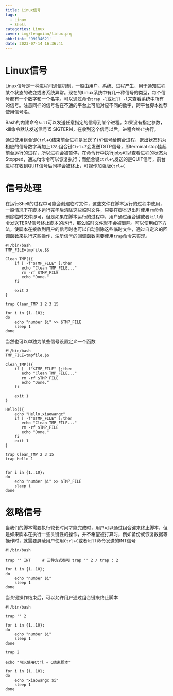 ```yaml
---
title: Linux信号
tags:
  - Linux
  - Shell
categories: Linux
cover: img/fengmian/linux.png
abbrlink: '99134621'
date: 2023-07-14 16:36:41
---
```

# Linux信号

Linux信号是一种进程间通信机制，一般由用户、系统、进程产生，用于通知进程某个状态的改变或者系统异常。现在的Linux系统中有几十种信号的类型，每个信号都有一个数字和一个名字。可以通过命令`trap -l`或`kill -l`来查看系统中所有的信号。注意同样的信号名在不通的平台上可能对应不同的数字，跨平台脚本推荐使用信号名。

Bash的内建命令`kill`可以发送任意指定的信号到某个进程。如果没有指定参数，kill命令默认发送信号15 SIGTERM，在收到这个信号以后，进程会终止执行。

通过使用组合键`Ctrl`+`C`结束前台进程是发送了`INT`信号给前台进程，退出状态码为相应的信号数字再加上`128`;组合键`Ctrl`+`Z`会发送TSTP信号，即terminal stop挂起前台运行的进程，所以进程会被暂停，在命令行中执行jobs可以查看进程的状态为Stopped，通过fg命令可以恢复执行；而组合键`Ctrl`+`\`发送的是QUIT信号，前台进程在收到QUIT信号后同样会被终止，可视作加强版`Ctrl`+`C`

# 信号处理

在运行Shell的过程中可能会创建临时文件，这些文件在脚本运行的过程中使用，一般情况下在脚本运行完毕后清除这些临时文件，只要在脚本退出时使用`rm`命令删除临时文件即可，但是如果在脚本运行的过程中，用户通过组合键或者`kill`命令发送TERM信号终止脚本的运行，那么临时文件就不会被删除。可以使用如下方法，使脚本在接收到用户的信号时也可以自动删除这些临时文件，通过自定义的回调函数来执行这些操作，注册信号的回调函数需要使用`trap`命令来实现。

```shell
#!/bin/bash
TMP_FILE=tmpfile.$$

Clean_TMP(){
	if [ -f"$TMP_FILE" ];then
	   echo "Clean TMP_FILE..."
	   rm -rf $TMP_FILE
	   echo "Done."
	fi
	
	exit 2
}

trap Clean_TMP 1 2 3 15

for i in {1..10};
do
	echo "number $i" >> $TMP_FILE
	sleep 1
done
```

当然也可以单独为某些信号设置定义一个函数

```shell
#!/bin/bash
TMP_FILE=tmpfile.$$

Clean_TMP(){
	if [ -f"$TMP_FILE" ];then
	   echo "Clean TMP_FILE..."
	   rm -rf $TMP_FILE
	   echo "Done."
	fi
	
	exit 1
}

Hello(){
	echo "Hello,xiaowangc"
	if [ -f"$TMP_FILE" ];then
	   echo "Clean TMP_FILE..."
	   rm -rf $TMP_FILE
	   echo "Done."
	fi
	exit 1
}

trap Clean_TMP 2 3 15
trap Hello 1


for i in {1..10};
do
	echo "number $i" >> $TMP_FILE
	sleep 1
done
```



# 忽略信号

当我们的脚本需要执行较长时间才能完成时，用户可以通过组合键来终止脚本，但是如果脚本在执行一些关键性的操作，并不希望被打算时，例如备份或恢复数据等操作时，就需要屏蔽用户使用`Ctrl`+`C`或者`kill`命令发送的INT信号

```shell
#!/bin/bash

trap '' INT		# 三种方式都可 trap '' 2 / trap : 2

for i in {1..10};
do
	echo "number $i"
	sleep 1
done
```

当关键操作结束后，可以允许用户通过组合键来终止脚本

```shell
#!/bin/bash

trap '' 2

for i in {1..10};
do
	echo "number $i"
	sleep 1
done

trap 2

echo "可以使用Ctrl + C结束脚本"

for i in {1..10};
do
	echo "xiaowangc $i"
	sleep 1
done
```

